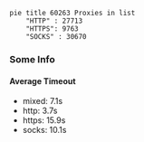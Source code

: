 
```mermaid
pie title 60263 Proxies in list
    "HTTP" : 27713
    "HTTPS": 9763
    "SOCKS" : 30670
```

### Some Info
#### Average Timeout

- mixed: 7.1s
- http: 3.7s
- https: 15.9s
- socks: 10.1s